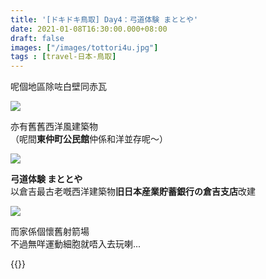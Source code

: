 ```yaml
---
title: '[ドキドキ鳥取] Day4：弓道体験 まととや'
date: 2021-01-08T16:30:00.000+08:00
draft: false
images: ["/images/tottori4u.jpg"]
tags : [travel-日本-鳥取]
---
```


呢個地區除咗白壁同赤瓦  

![](/images/tottori4u3.jpg)

亦有舊舊西洋風建築物  
（呢間**東仲町公民館**仲係和洋並存呢～）  

![](/images/tottori4u1.jpg)

**弓道体験 まととや**  
以倉吉最古老嘅西洋建築物**旧日本産業貯蓄銀行の倉吉支店**改建  

![](/images/tottori4u2.jpg)

而家係個懷舊射箭場    
不過無咩運動細胞就唔入去玩喇...

{{<tottori>}}  
